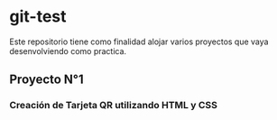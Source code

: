 # git-test

Este repositorio tiene como finalidad alojar varios proyectos que vaya desenvolviendo como practica.

## Proyecto N°1
### Creación de Tarjeta QR utilizando HTML y CSS